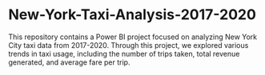 # New-York-Taxi-Analysis-2017-2020
This repository contains a Power BI project focused on analyzing New York City taxi data from 2017-2020. Through this project, we explored various trends in taxi usage, including the number of trips taken, total revenue generated, and average fare per trip.
